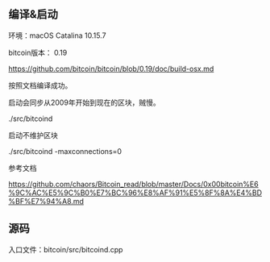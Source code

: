 

## 编译&启动

环境：macOS Catalina 10.15.7

bitcoin版本： 0.19 

https://github.com/bitcoin/bitcoin/blob/0.19/doc/build-osx.md



按照文档编译成功。



 启动会同步从2009年开始到现在的区块，贼慢。

./src/bitcoind



启动不维护区块

./src/bitcoind -maxconnections=0 



参考文档

https://github.com/chaors/Bitcoin_read/blob/master/Docs/0x00bitcoin%E6%9C%AC%E5%9C%B0%E7%BC%96%E8%AF%91%E5%8F%8A%E4%BD%BF%E7%94%A8.md



## 源码

入口文件：bitcoin/src/bitcoind.cpp

